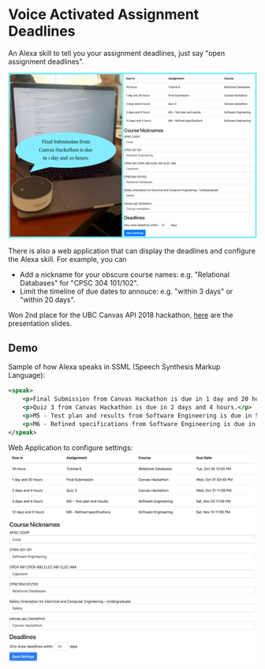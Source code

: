# Voice Activated Assignment Deadlines

An Alexa skill to tell you your assignment deadlines, just say "open assignment deadlines".

<img src="splashscreen.jpg" alt="Splash Screen">

There is also a web application that can display the deadlines and configure the Alexa skill. For example, you can
- Add a nickname for your obscure course names: e.g. "Relational Databases" for "CPSC 304 101/102".
- Limit the timeline of due dates to annouce: e.g. "within 3 days" or "within 20 days".

Won 2nd place for the UBC Canvas API 2018 hackathon, [here](/Voice-Activation-Deadline-Hackathon-Presentation.pptx) are the presentation slides.

## Demo
Sample of how Alexa speaks in SSML (Speech Synthesis Markup Language):
```xml
<speak>
    <p>Final Submission from Canvas Hackathon is due in 1 day and 20 hours.</p>
    <p>Quiz 3 from Canvas Hackathon is due in 2 days and 4 hours.</p>
    <p>M5 - Test plan and results from Software Engineering is due in 5 days and 4 hours.</p>
    <p>M6 - Refined specifications from Software Engineering is due in 12 days and 5 hours.</p>
</speak>
```

Web Application to configure settings:
<img src="websettings.png" alt="Web Application Settings">
